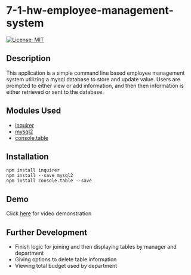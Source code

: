 # 7-1-hw-employee-management-system

[![License: MIT](https://img.shields.io/badge/License-MIT-yellow.svg)](https://opensource.org/licenses/MIT)

## Description

This application is a simple command line based employee management system utilizing a mysql database to store and update value. Users are prompted to either view or add information, and then then information is either retrieved or sent to the database.

## Modules Used

-   [inquirer](https://www.npmjs.com/package/inquirer)
-   [mysql2](https://www.npmjs.com/package/mysql2)
-   [console.table](https://www.npmjs.com/package/console.table)

## Installation

```
npm install inquirer
npm install --save mysql2
npm install console.table --save
```

## Demo

Click [here]() for video demonstration

## Further Development

-   Finish logic for joining and then displaying tables by manager and department
-   Giving options to delete table information
-   Viewing total budget used by department
